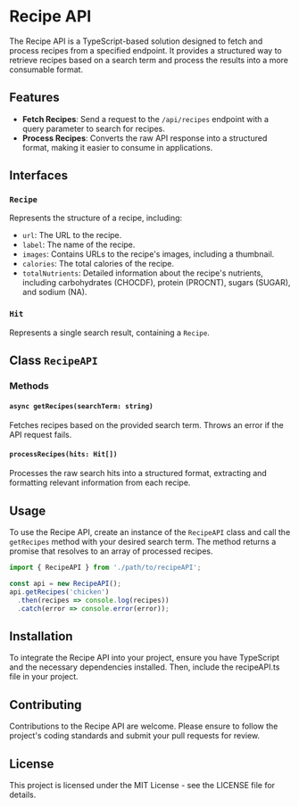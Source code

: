 # Recipe API

The Recipe API is a TypeScript-based solution designed to fetch and process recipes from a specified endpoint. It provides a structured way to retrieve recipes based on a search term and process the results into a more consumable format.

## Features

- **Fetch Recipes**: Send a request to the `/api/recipes` endpoint with a query parameter to search for recipes.
- **Process Recipes**: Converts the raw API response into a structured format, making it easier to consume in applications.

## Interfaces

### `Recipe`

Represents the structure of a recipe, including:

- `url`: The URL to the recipe.
- `label`: The name of the recipe.
- `images`: Contains URLs to the recipe's images, including a thumbnail.
- `calories`: The total calories of the recipe.
- `totalNutrients`: Detailed information about the recipe's nutrients, including carbohydrates (CHOCDF), protein (PROCNT), sugars (SUGAR), and sodium (NA).

### `Hit`

Represents a single search result, containing a `Recipe`.

## Class `RecipeAPI`

### Methods

#### `async getRecipes(searchTerm: string)`

Fetches recipes based on the provided search term. Throws an error if the API request fails.

#### `processRecipes(hits: Hit[])`

Processes the raw search hits into a structured format, extracting and formatting relevant information from each recipe.

## Usage

To use the Recipe API, create an instance of the `RecipeAPI` class and call the `getRecipes` method with your desired search term. The method returns a promise that resolves to an array of processed recipes.

```typescript
import { RecipeAPI } from './path/to/recipeAPI';

const api = new RecipeAPI();
api.getRecipes('chicken')
  .then(recipes => console.log(recipes))
  .catch(error => console.error(error));
```

## Installation
To integrate the Recipe API into your project, ensure you have TypeScript and the necessary dependencies installed. Then, include the recipeAPI.ts file in your project.

## Contributing
Contributions to the Recipe API are welcome. Please ensure to follow the project's coding standards and submit your pull requests for review.

## License
This project is licensed under the MIT License - see the LICENSE file for details.